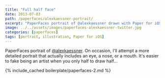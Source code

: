 ```yaml
---
title: "Full half face"
date: 2013-07-03
path: /paperfaces/alexkaessner-portrait/
excerpt: "PaperFaces portrait of @alexkaessner drawn with Paper for iOS on an iPad."
image: ../../assets/images/paperfaces-alexkaessner-twitter.jpg
categories: [paperfaces]
tags: [portrait, illustration, Paper for iOS]
---
```


PaperFaces portrait of [@alexkaessner](https://twitter.com/alexkaessner). On occasion, I'll attempt a more detailed portrait that actually includes an eye, a nose, or a mouth. It's easier to fake being an artist when you only half to draw half… 

{% include_cached boilerplate/paperfaces-2.md %}
